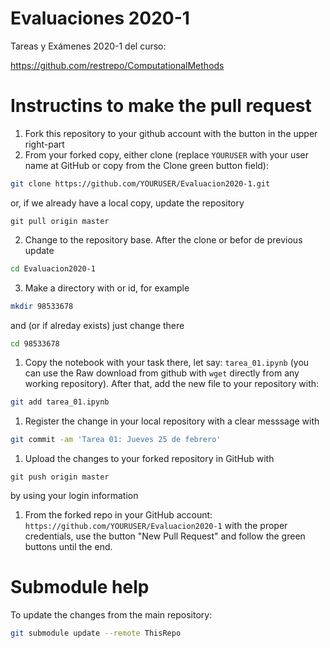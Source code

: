# Evaluaciones 2020-1
Tareas y Exámenes 2020-1 del curso:

https://github.com/restrepo/ComputationalMethods

# Instructins to make the pull request
1. Fork this repository to your github account with the button in the upper right-part
1. From your forked copy, either clone (replace `YOURUSER` with your user name at GitHub or copy from the Clone green button field):
```bash
git clone https://github.com/YOURUSER/Evaluacion2020-1.git
```
or, if we already have a local copy, update the repository
```
git pull origin master
```
2. Change to the repository base. After the clone or befor de previous update
```bash
cd Evaluacion2020-1
```
3. Make a directory with or id, for example
```bash
mkdir 98533678
```
and (or if alreday exists)  just change there
```bash
cd 98533678
```
1. Copy the notebook with your task there, let say: `tarea_01.ipynb` (you can use the Raw download from github with `wget` directly from any working repository). After that, add the new file to your repository with:
```bash
git add tarea_01.ipynb
```
1. Register the change in your local repository with a clear messsage with
```bash
git commit -am 'Tarea 01: Jueves 25 de febrero'
```
1. Upload the changes to your forked repository in GitHub with
```
git push origin master
```
by using your login information
1. From the forked repo in your GitHub account: `https://github.com/YOURUSER/Evaluacion2020-1` with the proper credentials, use the button "New Pull Request" and follow the green buttons until the end.

# Submodule help
To update the changes from the main repository:
```bash
git submodule update --remote ThisRepo
```
